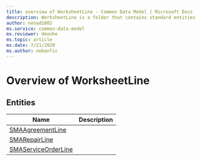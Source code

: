 ```yaml
---
title: overview of WorksheetLine - Common Data Model | Microsoft Docs
description: WorksheetLine is a folder that contains standard entities related to the Common Data Model.
author: nenad1002
ms.service: common-data-model
ms.reviewer: deonhe
ms.topic: article
ms.date: 7/21/2020
ms.author: nebanfic
---
```


# Overview of WorksheetLine


## Entities

|Name|Description|
|---|---|
|[SMAAgreementLine](SMAAgreementLine.md)||
|[SMARepairLine](SMARepairLine.md)||
|[SMAServiceOrderLine](SMAServiceOrderLine.md)||
